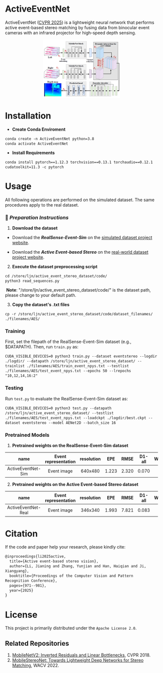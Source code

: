 # ActiveEventNet

ActiveEventNet ([CVPR 2025](https://openaccess.thecvf.com/content/CVPR2025/html/Li_Active_Event-based_Stereo_Vision_CVPR_2025_paper.html)) is a lightweight neural network that performs active event-based stereo matching by fusing data from binocular event cameras with an infrared projector for high-speed depth sensing.


<p align="center" width="50%">
<img src="assets/framework.png"  width="50%" height="40%">
</p>


# Installation

- **Create Conda Enviroment**

```
conda create -n ActiveEventNet python=3.8
conda activate ActiveEventNet
```

- **Install Requirements**
```
conda install pytorch==1.12.3 torchvision==0.13.1 torchaudio==0.12.1 cudatoolkit=11.3 -c pytorch
```

# Usage
All following operations are performed on the simulated dataset. The same procedures apply to the real dataset.

### 🌟 ***Preparation Instructions***

1. **Download the dataset**

* Download the **_RealSense-Event-Sim_** on the [simulated dataset project website](https://openi.pcl.ac.cn/LiDianze/PKU-DAVIS-SOD/datasets).

* Download the **_Active Event-based Stereo_** on the [real-world dataset project website](https://openi.pcl.ac.cn/LiDianze/PKU-DAVIS-SOD/datasets).


2. **Execute the dataset preprocessing script**

```
cd /store/ljn/active_event_stereo_dataset/code/
python3 read_sequences.py
```
&nbsp;**Note**: "/store/ljn/active_event_stereo_dataset/code/" is the dataset path, please change to your default path.


3. **Copy the dataset's .txt files**
```
cp -r /store/ljn/active_event_stereo_dataset/code/dataset_filenames/ ./filenames/AES/
```

### Training
First, set the filepath of the RealSense-Event-Sim dataset (e.g., $DATAPATH). Then, run  ```train.py``` as:
```
CUDA_VISIBLE_DEVICES=0 python3 train.py --dataset eventstereo --logdir ./logdir/ --datapath /store/ljn/active_event_stereo_dataset/ --trainlist ./filenames/AES/train_event_npys.txt --testlist ./filenames/AES/test_event_npys.txt --epochs 50 --lrepochs "10,12,14,16:2"
```

### Testing
Run ```test.py``` to evaluate the RealSense-Event-Sim dataset as:
```
CUDA_VISIBLE_DEVICES=0 python3 test.py --datapath /store/ljn/active_event_stereo_dataset/ --testlist ./filenames/AES/test_event_npys.txt --loadckpt ./logdir/best.ckpt --dataset eventstereo --model AENet2D --batch_size 16
```

### Pretrained Models

1. **Pretrained weights on the RealSense-Event-Sim dataset**

<div align="center">

| name | Event representation | resolution |EPE | RMSE | D1-all | Weights |
|:---:|:---:|:---:|:---:| :---:|:---:|:---:|
| ActiveEventNet-Sim | Event image | 640x480 | 1.223 | 2.320  | 0.070 | [ckpt](https://github.com/jianing-li/active_event_based_stereo/tree/main/ActiveEventNet) |

</div>


2. **Pretrained weights on the Active Event-based Stereo dataset**

<div align="center">

| name | Event representation | resolution |EPE | RMSE | D1-all | Weights |
|:---:|:---:|:---:|:---:| :---:|:---:|:---:|
| ActiveEventNet-Real | Event image | 346x340 | 1.993 | 7.821  | 0.083 | [ckpt](https://github.com/jianing-li/active_event_based_stereo/tree/main/ActiveEventNet) |

</div>


# Citation

If the code and paper help your research, please kindly cite:

```
@inproceedings{li2025active,
  title={Active event-based stereo vision},
  author={Li, Jianing and Zhang, Yunjian and Han, Haiqian and Ji, Xiangyang},
  booktitle={Proceedings of the Computer Vision and Pattern Recognition Conference},
  pages={971--981},
  year={2025}
}
```


# License
This project is primarily distributed under the ```Apache License 2.0```.


## Related Repositories
1. [MobileNetV2: Inverted Residuals and Linear Bottlenecks](https://github.com/tonylins/pytorch-mobilenet-v2?tab=readme-ov-file), CVPR 2018.
2. [MobileStereoNet: Towards Lightweight Deep Networks for Stereo Matching](https://openaccess.thecvf.com/content/WACV2022/papers/Shamsafar_MobileStereoNet_Towards_Lightweight_Deep_Networks_for_Stereo_Matching_WACV_2022_paper.pdf), WACV 2022.
